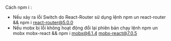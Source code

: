 Cách npm i :

- Nếu xảy ra lỗi Switch do React-Router sử dụng lệnh npm un react-router && npm i react-router@5.0.0
- Nếu mobx bị lỗi không hoạt động đổi lại phiên bản chạy lệnh npm un mobx mobx-react && npm i mobx@6.1.4 mobx-react@7.0.5
